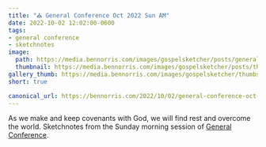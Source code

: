 ```yaml
---
title: "⛪️ General Conference Oct 2022 Sun AM"
date: 2022-10-02 12:02:00-0600
tags:
- general conference
- sketchnotes
image: 
  path: https://media.bennorris.com/images/gospelsketcher/posts/general-conference-oct-2022-sun-am.jpg
  thumbnail: https://media.bennorris.com/images/gospelsketcher/posts/thumbnails/general-conference-oct-2022-sun-am.jpg
gallery_thumb: https://media.bennorris.com/images/gospelsketcher/thumbs/general-conference-oct-2022-sun-am.jpg
short: true

canonical_url: https://bennorris.com/2022/10/02/general-conference-oct-2022-sun-am
---
```



As we make and keep covenants with God, we will find rest and overcome the world. Sketchnotes from the Sunday morning session of [General Conference](https://bennorris.com/tags/general-conference).



